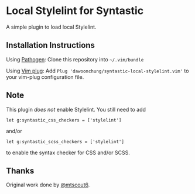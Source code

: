# Local Stylelint for Syntastic
A simple plugin to load local Stylelint.

Installation Instructions
-------------------------
Using [Pathogen](https://github.com/tpope/vim-pathogen):
Clone this repository into `~/.vim/bundle`

Using [Vim plug](https://github.com/junegunn/vim-plug):
Add `Plug 'dawoonchung/syntastic-local-stylelint.vim'` to your vim-plug configuration file.

Note
----
This plugin *does not* enable Stylelint. You still need to add
```
let g:syntastic_css_checkers = ['stylelint']
```
and/or
```
let g:syntastic_scss_checkers = ['stylelint']
```
to enable the syntax checker for CSS and/or SCSS.

Thanks
------
Original work done by [@mtscout6](https://github.com/mtscout6/syntastic-local-eslint.vim).
